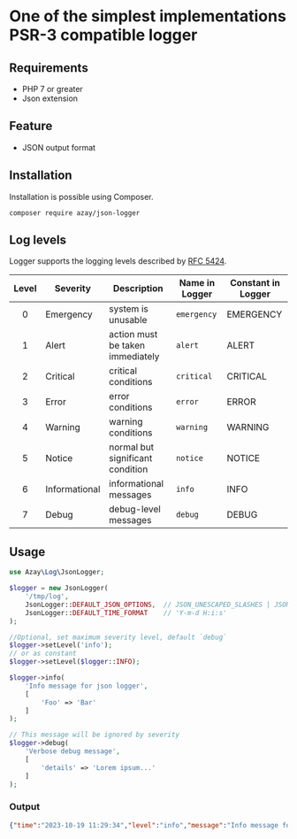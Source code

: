 # One of the simplest implementations PSR-3 compatible logger

## Requirements

- PHP 7 or greater
- Json extension

## Feature
- JSON output format

## Installation

Installation is possible using Composer.

```shell
composer require azay/json-logger
```

## Log levels
Logger supports the logging levels described by [RFC 5424](https://datatracker.ietf.org/doc/html/rfc5424).

| Level  |Severity|Description|Name in Logger| Constant in Logger |
|:------:|-|-|-|-------------|
|   0    |Emergency|system is unusable|`emergency`| EMERGENCY |
|   1    |Alert|action must be taken immediately|`alert`| ALERT       |
|   2    |Critical|critical conditions|`critical`| CRITICAL    |
|   3    |Error|error conditions|`error`| ERROR       |
|   4    |Warning|warning conditions|`warning`| WARNING     |
|   5    |Notice|normal but significant condition|`notice`| NOTICE      |
|   6    |Informational|informational messages|`info`| INFO        |
|   7    |Debug|debug-level messages|`debug`| DEBUG       |

## Usage

```php
use Azay\Log\JsonLogger;

$logger = new JsonLogger(
    '/tmp/log',
    JsonLogger::DEFAULT_JSON_OPTIONS,  // JSON_UNESCAPED_SLASHES | JSON_UNESCAPED_UNICODE
    JsonLogger::DEFAULT_TIME_FORMAT    // 'Y-m-d H:i:s'
);

//Optional, set maximum severity level, default `debug`
$logger->setLevel('info');
// or as constant
$logger->setLevel($logger::INFO);

$logger->info(
    'Info message for json logger',
    [
        'Foo' => 'Bar'
    ]
);

// This message will be ignored by severity
$logger->debug(
    'Verbose debug message',
    [
        'details' => 'Lorem ipsum...'
    ]
);
```

### Output
```json
{"time":"2023-10-19 11:29:34","level":"info","message":"Info message for json logger","Foo":"Bar"}
```